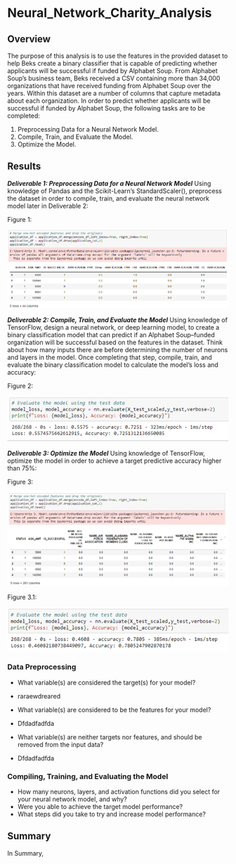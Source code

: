 # Neural_Network_Charity_Analysis

## Overview

The purpose of this analysis is to use the features in the provided dataset to help Beks create a binary classifier that is capable of predicting whether applicants will be successful if funded by Alphabet Soup. From Alphabet Soup’s business team, Beks received a CSV containing more than 34,000 organizations that have received funding from Alphabet Soup over the years. Within this dataset are a number of columns that capture metadata about each organization. In order to predict whether applicants will be successful if funded by Alphabet Soup, the following tasks are to be completed: 

1. Preprocessing Data for a Neural Network Model.
2. Compile, Train, and Evaluate the Model.
3. Optimize the Model.


## Results


***Deliverable 1: Preprocessing Data for a Neural Network Model***
Using knowledge of Pandas and the Scikit-Learn’s StandardScaler(), preprocess the dataset in order to compile, train, and evaluate the neural network model later in Deliverable 2:

Figure 1:

![Image1](https://raw.githubusercontent.com/krismbah/Neural_Network_Charity_Analysis/main/D1.png)



***Deliverable 2: Compile, Train, and Evaluate the Model***
Using knowledge of TensorFlow, design a neural network, or deep learning model, to create a binary classification model that can predict if an Alphabet Soup–funded organization will be successful based on the features in the dataset. Think about how many inputs there are before determining the number of neurons and layers in the model. Once completing that step, compile, train, and evaluate the binary classification model to calculate the model’s loss and accuracy:

Figure 2:

![Image2](https://raw.githubusercontent.com/krismbah/Neural_Network_Charity_Analysis/main/D2.png)



***Deliverable 3: Optimize the Model***
Using knowledge of TensorFlow, optimize the model in order to achieve a target predictive accuracy higher than 75%:

Figure 3:

![Image3](https://raw.githubusercontent.com/krismbah/Neural_Network_Charity_Analysis/main/D3.png)


Figure 3.1:

![Image3.1](https://raw.githubusercontent.com/krismbah/Neural_Network_Charity_Analysis/main/D3.1.png)



### Data Preprocessing 
* What variable(s) are considered the target(s) for your model?
*   raraewdreared


* What variable(s) are considered to be the features for your model?
- Dfdadfadfda

* What variable(s) are neither targets nor features, and should be removed from the input data?
- Dfdadfadfda

### Compiling, Training, and Evaluating the Model
* How many neurons, layers, and activation functions did you select for your neural network model, and why?
* Were you able to achieve the target model performance?
* What steps did you take to try and increase model performance?



## Summary


In Summary,
